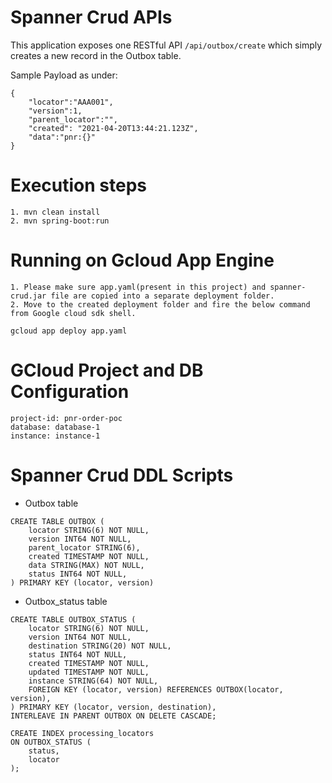 # Spanner Crud APIs

This application exposes one RESTful API ```/api/outbox/create```
which simply creates a new record in the Outbox table. 

Sample Payload as under:
```
{
	"locator":"AAA001",
	"version":1,
	"parent_locator":"",
   	"created": "2021-04-20T13:44:21.123Z",
	"data":"pnr:{}"	
}

```

# Execution steps

```
1. mvn clean install
2. mvn spring-boot:run
```

# Running on Gcloud App Engine

```
1. Please make sure app.yaml(present in this project) and spanner-crud.jar file are copied into a separate deployment folder. 
2. Move to the created deployment folder and fire the below command from Google cloud sdk shell. 
   
gcloud app deploy app.yaml
```

# GCloud Project and DB Configuration


```
project-id: pnr-order-poc
database: database-1
instance: instance-1
```


# Spanner Crud DDL Scripts

* Outbox table
```
CREATE TABLE OUTBOX (
	locator STRING(6) NOT NULL,
	version INT64 NOT NULL,
	parent_locator STRING(6),
	created TIMESTAMP NOT NULL,
	data STRING(MAX) NOT NULL,
	status INT64 NOT NULL,
) PRIMARY KEY (locator, version)

```
* Outbox_status table
```
CREATE TABLE OUTBOX_STATUS (
	locator STRING(6) NOT NULL,
	version INT64 NOT NULL,
	destination STRING(20) NOT NULL,
	status INT64 NOT NULL,
	created TIMESTAMP NOT NULL,
	updated TIMESTAMP NOT NULL,
	instance STRING(64) NOT NULL,
	FOREIGN KEY (locator, version) REFERENCES OUTBOX(locator, version),
) PRIMARY KEY (locator, version, destination),
INTERLEAVE IN PARENT OUTBOX ON DELETE CASCADE;

CREATE INDEX processing_locators 
ON OUTBOX_STATUS (
	status,
	locator
);
```
